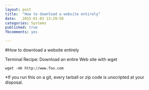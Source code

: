 ```yaml
---
layout: post
title:  "How to download a website entirely"
date:   2015-01-03 13:29:50
categories: Systems
published: true
fbcomments: yes

---
```

#How to download a website entirely


Terminal Recipe: Download an entire Web site with wget


    wget -mk http://www.foo.com


*If you run this on a git, every tarball or zip code is unscripted at your disposal. 
